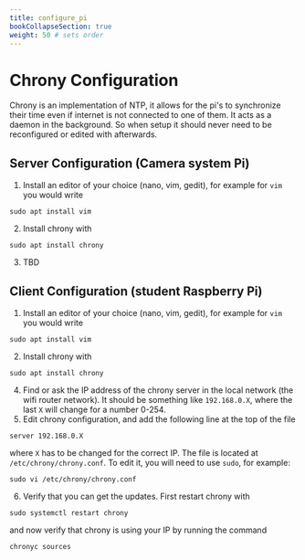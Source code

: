 ```yaml
---
title: configure_pi
bookCollapseSection: true
weight: 50 # sets order
---
```


# Chrony Configuration
Chrony is an implementation of NTP, it allows for the pi's to synchronize their time even if internet is not connected to one of them. It acts as a daemon in the background. So when setup it should never need to be reconfigured or edited with afterwards.


## Server Configuration (Camera system Pi)
1. Install an editor of your choice (nano, vim, gedit), for example for `vim` you would write 

```
sudo apt install vim
```
    
2. Install chrony with

```
sudo apt install chrony
```

3. TBD


## Client Configuration (student Raspberry Pi)
1. Install an editor of your choice (nano, vim, gedit), for example for `vim` you would write 

```
sudo apt install vim
```
    
2. Install chrony with

```
sudo apt install chrony
```
    
4. Find or ask the IP address of the chrony server in the local network (the wifi router network). It should be something like `192.168.0.X`, where the last `X` will change for a number 0-254.
5. Edit chrony configuration, and add the following line at the top of the file 
 
```
server 192.168.0.X
``` 

where `X` has to be changed for the correct IP. The file is located at `/etc/chrony/chrony.conf`. To edit it, you will need to use `sudo`, for example:
```
sudo vi /etc/chrony/chrony.conf
```
6. Verify that you can get the updates. First restart chrony with

```
sudo systemctl restart chrony
```

and now verify that chrony is using your IP by running the command

```
chronyc sources
```


